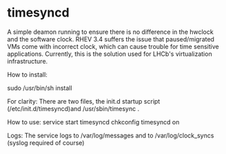 # timesyncd


A simple deamon running to ensure there is no difference in the hwclock and the
software clock.
RHEV 3.4 suffers the issue that paused/migrated VMs come with incorrect clock,
which can cause trouble for time sensitive applications.
Currently, this is the solution used for LHCb's virtualization infrastructure.

How to install:

sudo /usr/bin/sh install

For clarity:
There are two files, the init.d startup script (/etc/init.d/timesyncd)and /usr/sbin/timesync .

How to use:
service start timesyncd
chkconfig timesyncd on

Logs:
The service logs to /var/log/messages and to /var/log/clock_syncs (syslog
required of course)

